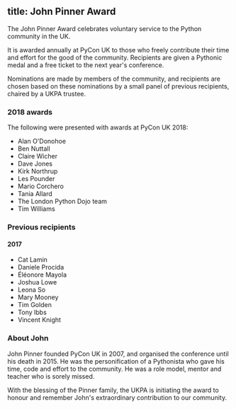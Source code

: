 title: John Pinner Award
---
The John Pinner Award celebrates voluntary service to the Python community in
the UK.

It is awarded annually at PyCon UK to those who freely contribute their time
and effort for the good of the community.  Recipients are given a Pythonic
medal and a free ticket to the next year's conference.

Nominations are made by members of the community, and recipients are chosen
based on these nominations by a small panel of previous recipients, chaired by
a UKPA trustee.


### 2018 awards

The following were presented with awards at PyCon UK 2018:

* Alan O'Donohoe
* Ben Nuttall
* Claire Wicher
* Dave Jones
* Kirk Northrup
* Les Pounder
* Mario Corchero
* Tania Allard
* The London Python Dojo team
* Tim Williams

### Previous recipients

#### 2017

* Cat Lamin
* Daniele Procida
* Éléonore Mayola
* Joshua Lowe
* Leona So
* Mary Mooney
* Tim Golden
* Tony Ibbs
* Vincent Knight


### About John

John Pinner founded PyCon UK in 2007, and organised the conference until his
death in 2015. He was the personification of a Pythonista who gave his time,
code and effort to the community. He was a role model, mentor and teacher who
is sorely missed.

With the blessing of the Pinner family, the UKPA is initiating the award to
honour and remember John's extraordinary contribution to our community.
